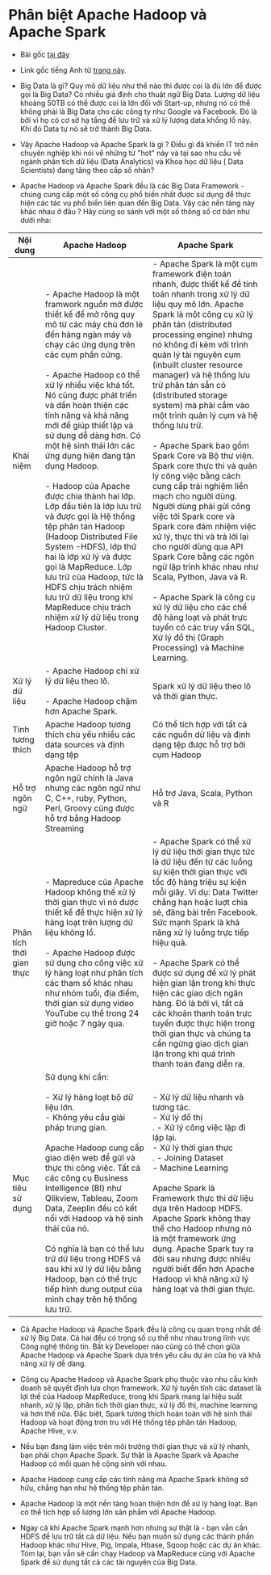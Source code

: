 # Phân biệt Apache Hadoop và Apache Spark

- Bài gốc [tại đây](https://cloudfun.vn/threads/phan-biet-apache-hadoop-va-apache-spark.94/)
- Link gốc tiếng Anh từ [trang này](https://www.learntek.org/).


- Big Data là gì? Quy mô dữ liệu như thế nào thì được coi là đủ lớn để được gọi là Big Data? Có nhiều giả định cho thuật ngữ Big Data. Lượng dữ liệu khoảng 50TB có thể được coi là lớn đối với Start-up, nhưng nó có thể không phải là Big Data cho các công ty như Google và Facebook. Đó là bởi vì họ có cơ sở hạ tầng để lưu trữ và xử lý lượng data khổng lồ này. Khi đó Data tự nó sẽ trở thành Big Data.
- Vậy Apache Hadoop và Apache Spark là gì ? Điều gì đã khiến IT trở nên chuyên nghiệp khi nói về những từ "hot" này và tại sao nhu cầu về ngành phân tích dữ liệu (Data Analytics) và Khoa học dữ liệu ( Data Scientists) đang tăng theo cấp số nhân?

- Apache Hadoop và Apache Spark đều là các Big Data Framework - chúng cung cấp một số công cụ phổ biến nhất được sử dụng để thực hiện các tác vụ phổ biến liên quan đến Big Data. Vậy các nền tảng này khác nhau ở đâu ? Hãy cùng so sánh với một số thông số cơ bản như dưới nha:

| Nội dung | Apache Hadoop | Apache Spark|
| ---------| --------------| ------------|
|Khái niệm | - Apache Hadoop là một framwork nguồn mở được thiết kế để mở rộng quy mô từ các máy chủ đơn lẻ đến hàng ngàn máy và chạy các ứng dụng trên các cụm phần cứng.<br><br> - Apache Hadoop có thể xử lý nhiều việc khá tốt. Nó cũng được phát triển và dần hoàn thiện các tính năng và khả năng mới để giúp thiết lập và sử dụng dễ dàng hơn. Có một hệ sinh thái lớn các ứng dụng hiện đang tận dụng Hadoop. <br><br> - Hadoop của Apache được chia thành hai lớp. Lớp đầu tiên là lớp lưu trữ và được gọi là Hệ thống tệp phân tán Hadoop (Hadoop Distributed File System -HDFS), lớp thứ hai là lớp xử lý và được gọi là MapReduce. Lớp lưu trữ của Hadoop, tức là HDFS chịu trách nhiệm lưu trữ dữ liệu trong khi MapReduce chịu trách nhiệm xử lý dữ liệu trong Hadoop Cluster. | - Apache Spark là một cụm framework điện toán nhanh, được thiết kế để tính toán nhanh trong xử lý dữ liệu quy mô lớn. Apache Spark là một công cụ xử lý phân tán (distributed processing engine) nhưng nó không đi kèm với trình quản lý tài nguyên cụm (inbuilt cluster resource manager) và hệ thống lưu trữ phân tán sẵn có (distributed storage system) mà phải cắm vào một trình quản lý cụm và hệ thống lưu trữ. <br><br> - Apache Spark bao gồm Spark Core và Bộ thư viện. Spark core thực thi và quản lý công việc bằng cách cung cấp trải nghiệm liền mạch cho người dùng. Người dùng phải gửi công việc tới Spark core và Spark core đảm nhiệm việc xử lý, thực thi và trả lời lại cho người dùng qua API Spark Core bằng các ngôn ngữ lập trình khác nhau như Scala, Python, Java và R. <br><br> - Apache Spark là công cụ xử lý dữ liệu cho các chế độ hàng loạt và phát trực tuyến có các truy vấn SQL, Xử lý đồ thị (Graph Processing) và Machine Learning. |
| Xử lý dữ liệu | - Apache Hadoop chỉ xử lý dữ liệu theo lô. <br><br> - Apache Hadoop chậm hơn Apache Spark. | Spark xử lý dữ liệu theo lô và thời gian thực. |
| Tính tương thích | Apache Hadoop tương thích chủ yếu nhiều các data sources và định dạng tệp | Có thể tích hợp với tất cả các nguồn dữ liệu và định dạng tệp được hỗ trợ bởi cụm Hadoop |
| Hỗ trợ ngôn ngữ | Apache Hadoop hỗ trợ ngôn ngữ chính là Java nhưng các ngôn ngữ như C, C++, ruby, Python, Perl, Groovy cũng được hỗ trợ bằng Hadoop Streaming |  Hỗ trợ Java, Scala, Python và R |
| Phân tích thời gian thực | -  Mapreduce của Apache Hadoop không thể xử lý thời gian thực vì nó được thiết kế để thực hiện xử lý hàng loạt trên lượng dữ liệu không lồ. <br><br> - Apache Hadoop được sử dụng cho công việc xử lý hàng loạt như phân tích các tham số khác nhau như nhóm tuổi, địa điểm, thời gian sử dụng video YouTube cụ thể trong 24 giờ hoặc 7 ngày qua. | - Apache Spark có thể xử lý dữ liệu thời gian thực tức là dữ liệu đến từ các luồng sự kiện thời gian thực với tốc độ hàng triệu sự kiện mỗi giây. Ví dụ: Data Twitter chẳng hạn hoặc luợt chia sẻ, đăng bài trên Facebook. Sức mạnh Spark là khả năng xử lý luồng trực tiếp hiệu quả. <br><br> - Apache Spark có thể được sử dụng để xử lý phát hiện gian lận trong khi thực hiện các giao dịch ngân hàng. Đó là bởi vì, tất cả các khoản thanh toán trực tuyến được thực hiện trong thời gian thực và chúng ta cần ngừng giao dịch gian lận trong khi quá trình thanh toán đang diễn ra. | 
| Mục tiêu sử dụng | Sử dụng khi cần: <br><br> - Xử lý hàng loạt bộ dữ liệu lớn. <br> - Không yêu cầu giải pháp trung gian. <br><br> Apache Hadoop cung cấp giao diện web để gửi và thực thi công việc. Tất cả các công cụ Business Intelligence (BI) như Qlikview, Tableau, Zoom Data, Zeeplin đều có kết nối với Hadoop và hệ sinh thái của nó. <br><br> Có nghĩa là bạn có thể lưu trữ dữ liệu trong HDFS và sau khi xử lý dữ liệu bằng Hadoop, bạn có thể trực tiếp hình dung output của mình chạy trên hệ thống lưu trữ. | - Xử lý dữ liệu nhanh và tương tác. <br> - Xử lý đồ thị <br>. - Xử lý công việc lặp đi lặp lại. <br> - Xử lý thời gian thực <br>. - Joining Dataset <br> - Machine Learning <br><br> Apache Spark là Framework thực thi dữ liệu dựa trên Hadoop HDFS. Apache Spark không thay thế cho Hadoop nhưng nó là một framework ứng dụng. Apache Spark tuy ra đời sau nhưng được nhiều người biết đến hơn Apache Hadoop vì khả năng xử lý hàng loạt và thời gian thực. |

- Cả Apache Hadoop và Apache Spark đều là công cụ quan trọng nhất để xử lý Big Data. Cả hai đều có trọng số cụ thể như nhau trong lĩnh vực Công nghệ thông tin. Bất kỳ Developer nào cũng có thể chọn giữa Apache Hadoop và Apache Spark dựa trên yêu cầu dự án của họ và khả năng xử lý dễ dàng.

- Công cụ Apache Hadoop và Apache Spark phụ thuộc vào nhu cầu kinh doanh sẽ quyết định lựa chọn framework. Xử lý tuyến tính các dataset là lợi thế của Hadoop MapReduce, trong khi Spark mang lại hiệu suất nhanh, xử lý lặp, phân tích thời gian thực, xử lý đồ thị, machine learning và hơn thế nữa. Đặc biệt, Spark tương thích hoàn toàn với hệ sinh thái Hadoop và hoạt động trơn tru với Hệ thống tệp phân tán Hadoop, Apache Hive, v.v.

- Nếu bạn đang làm việc trên môi trường thời gian thực và xử lý nhanh, bạn phải chọn Apache Spark. Sự thật là Apache Spark và Apache Hadoop có mối quan hệ cộng sinh với nhau.

- Apache Hadoop cung cấp các tính năng mà Apache Spark không sở hữu, chẳng hạn như hệ thống tệp phân tán.

- Apache Hadoop là một nền tảng hoàn thiện hơn để xử lý hàng loạt. Bạn có thể tích hợp số lượng lớn sản phẩm với Apache Hadoop.

- Ngay cả khi Apache Spark mạnh hơn nhưng sự thật là - bạn vẫn cần HDFS để lưu trữ tất cả dữ liệu. Nếu bạn muốn sử dụng các thành phần Hadoop khác như Hive, Pig, Impala, Hbase, Sqoop hoặc các dự án khác. Tóm lại, bạn vẫn sẽ cần chạy Hadoop và MapReduce cùng với Apache Spark để sử dụng tất cả các tài nguyên của Big Data.
